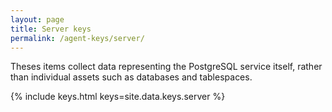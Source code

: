 ```yaml
---
layout: page
title: Server keys
permalink: /agent-keys/server/
---
```


Theses items collect data representing the PostgreSQL service itself, rather
than individual assets such as databases and tablespaces.

{% include keys.html keys=site.data.keys.server %}